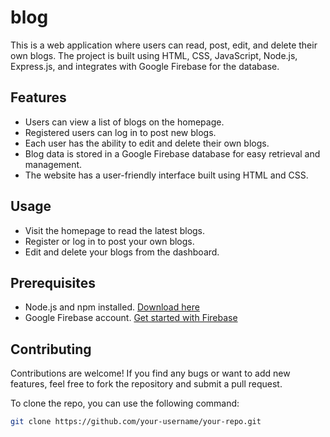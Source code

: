 # blog

This is a web application where users can read, post, edit, and delete their own blogs. The project is built using HTML, CSS, JavaScript, Node.js, Express.js, and integrates with Google Firebase for the database.

## Features

- Users can view a list of blogs on the homepage.
- Registered users can log in to post new blogs.
- Each user has the ability to edit and delete their own blogs.
- Blog data is stored in a Google Firebase database for easy retrieval and management.
- The website has a user-friendly interface built using HTML and CSS.


## Usage
- Visit the homepage to read the latest blogs.
- Register or log in to post your own blogs.
- Edit and delete your blogs from the dashboard.

## Prerequisites

- Node.js and npm installed. [Download here](https://nodejs.org/)
- Google Firebase account. [Get started with Firebase](https://firebase.google.com/)


## Contributing
Contributions are welcome! If you find any bugs or want to add new features, feel free to fork the repository and submit a pull request.

To clone the repo, you can use the following command:
```bash
git clone https://github.com/your-username/your-repo.git

```

